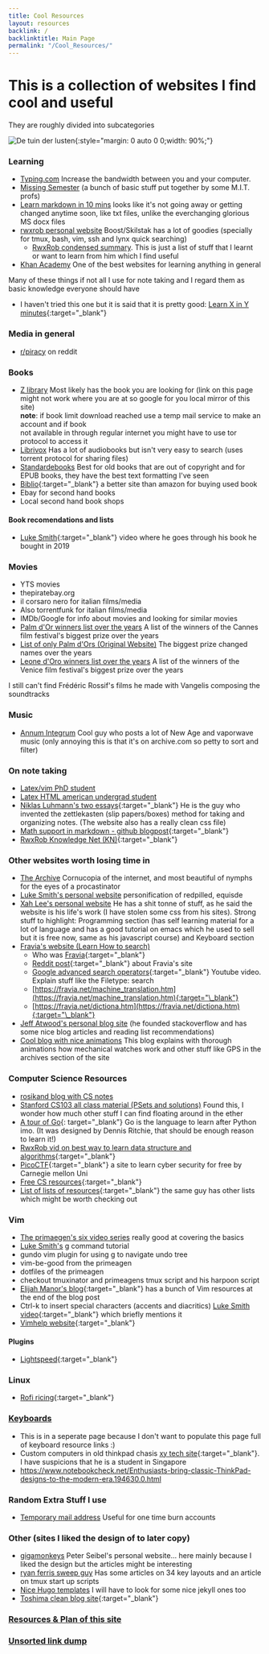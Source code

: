 ```yaml
---
title: Cool Resources
layout: resources
backlink: /
backlinktitle: Main Page
permalink: "/Cool_Resources/"
---
```


# This is a collection of websites I find cool and useful

They are roughly divided into subcategories

![De tuin der lusten](/assets/images/Jardin.jpg){:style="margin: 0 auto 0 0;width: 90%;"}

### Learning

- <a href="https://www.typing.com/" target="_blank">Typing.com</a> Increase the bandwidth between you and your computer<!--Learn to touch type it is crucial, this is the website I used to learn (learnt it over the pandemic). As Jeff Atwood (one of the founders of stackoverflow) once said "We are typists first, then programmers"-->.
- <a href="https://missing.csail.mit.edu/" target="_blank">Missing Semester</a> (a bunch of basic stuff put together by some M.I.T. profs)
- <a href="https://commonmark.org/help/" target="_blank">Learn markdown in 10 mins</a> looks like it's not going away or getting changed anytime soon, like txt files, unlike the everchanging glorious MS docx files
- <a href="https://rwxrob.live/" target="_blank">rwxrob personal website</a> Boost/Skilstak has a lot of goodies (specially for tmux, bash, vim, ssh and lynx quick searching)
  - <a href="/resources/rwxrob">RwxRob condensed summary</a>. This is just a list of stuff that I learnt or want to learn from him which I find useful
- <a href="https://www.khanacademy.org/" target="_blank">Khan Academy</a> One of the best websites for learning anything in general

Many of these things if not all I use for note taking and I regard them as basic knowledge everyone should have

- I haven't tried this one but it is said that it is pretty good: [Learn X in Y minutes](https://www.reddit.com/r/InternetIsBeautiful/comments/qoz9vg/you_found_the_place_that_will_teach_you_how_to/){:target="\_blank"}

### Media in general

- <a href="https://www.reddit.com/r/Piracy/wiki/megathread/" target="_blank">r/piracy</a> on reddit

### Books

- <a href="https://z-lib.org/" target="_blank">Z library</a> Most likely has the book you are looking for (link on this page might not work where you are at so google for you local mirror of this site)\
  **note**: if book limit download reached use a temp mail service
  to make an account and if book <br /> not available in through regular internet
  you might have to use tor protocol to access it
- <a href="https://librivox.org/" target="_blank">Librivox</a> Has a lot of audiobooks but isn't very easy to search (uses torrent protocol for sharing files)
- <a href="https://standardebooks.org/ebooks" target="_blank">Standardebooks</a> Best for old books that are out of copyright and for EPUB books, they have the best text formatting I've seen
- [Biblio](https://www.biblio.com/){:target="\_blank"} a better site than amazon for buying used book
- Ebay for second hand books
- Local second hand book shops

#### Book recomendations and lists

- [Luke Smith](https://www.youtube.com/watch?v=X9cBFNbihFU&ab_channel=LukeSmith){:target="\_blank"} video where he goes through his book he bought in 2019

### Movies

- YTS movies
- thepiratebay.org
- il corsaro nero for italian films/media
- Also torrentfunk for italian films/media
- IMDb/Google for info about movies and looking for similar movies
- <a href='https://en.wikipedia.org/wiki/Palme_d%27Or' target="_blank">Palm d'Or winners list over the years</a> A list of the winners of the Cannes film festival's biggest prize over the years
- <a href='https://www.festival-cannes.com/en/74-editions/palme/a-brief-history-of-the-palme-dor' target="_blank">List of only Palm d'Ors (Original Website)</a> The biggest prize changed names over the years
- <a href='https://en.wikipedia.org/wiki/Golden_Lion' target="_blank">Leone d'Oro winners list over the years</a> A list of the winners of the Venice film festival's biggest prize over the years

I still can't find Frédéric Rossif's films he made with Vangelis composing the soundtracks

### Music

- <a href='https://archive.org/search.php?query=creator%3A"Annum+Integrum"' target="_blank">Annum Integrum</a> Cool guy who posts a lot of New Age and vaporwave music (only annoying this is that it's on archive.com so petty to sort and filter)

### On note taking

- <a href="https://castel.dev/post/lecture-notes-1/" target="_blank">Latex/vim PhD student</a>
- <a href="https://ericchapdelaine.com/articles/how-i-take-notes" target="_blank">Latex HTML american undergrad student</a>
- [Niklas Luhmann's two essays](https://luhmann.surge.sh/){:target="\_blank"} He is the guy who invented the zettlekasten (slip papers/boxes) method for taking and organizing notes. (The website also has a really clean css file)
- [Math support in markdown - github blogpost](https://github.blog/2022-05-19-math-support-in-markdown/){:target="\_blank"}
- [RwxRob Knowledge Net (KN)](https://gitlab.com/rwx.gg/kn/README){:target="\_blank"}

### Other websites worth losing time in

- <a href="https://archive.org/" target="_blank">The Archive</a> Cornucopia of the internet, and most beautiful of nymphs for the eyes of a procastinator
- <a href="https://lukesmith.xyz/" target="_blank">Luke Smith's personal website</a> personification of redpilled, equisde
- <a href="http://xahlee.org/" target="_blank">Xah Lee's personal website</a> He has a shit tonne of stuff, as he said the website is his life's work (I have stolen some css from his sites). Strong stuff to highlight: Programming section (has self learning material for a lot of language and has a good tutorial on emacs which he used to sell but it is free now, same as his javascript course) and Keyboard section
- <a href="https://fravia.net/" target="_blank">Fravia's website (Learn How to search)</a>
  - Who was [Fravia](https://wikimili.com/en/Fravia){:target="\_blank"}
  - [Reddit post](https://www.reddit.com/r/InternetIsBeautiful/comments/qoz9vg/you_found_the_place_that_will_teach_you_how_to/){:target="\_blank"} about Fravia's site
  - [Google advanced search operators](https://www.youtube.com/watch?v=VHCzU6sJagw&ab_channel=RankYa){:target="\_blank"} Youtube video. Explain stuff like the Filetype: search
  - [https://fravia.net/machine_translation.htm](https://fravia.net/machine_translation.htm){:target="\_blank"}
  - [https://fravia.net/dictiona.htm](https://fravia.net/dictiona.htm){:target="\_blank"}
- <a href="https://blog.codinghorror.com/" target="_blank">Jeff Atwood's personal blog site</a> (he founded stackoverflow and has some nice blog articles and reading list recommendations)
- <a href="https://ciechanow.ski/" target="_blank">Cool blog with nice animations</a> This blog explains with thorough animations how mechanical watches work and other stuff like GPS in the archives section of the site

### Computer Science Resources

- <a href="https://rosikand.github.io/notes/" target="_blank">rosikand blog with CS notes</a>
- <a href="https://web.stanford.edu/class/archive/cs/cs103/cs103.1202/" target="_blank">Stanford CS103 all class material (PSets and solutions)</a> Found this, I wonder how much other stuff I can find floating around in the ether
- [A tour of Go](https://go.dev/tour/welcome/1){: target="\_blank"} Go is the language to learn after Python imo. (It was designed by Dennis Ritchie, that should be enough reason to learn it!)
- [RwxRob vid on best way to learn data structure and algorithms](https://www.youtube.com/watch?v=zpcv7lFip5Q&ab_channel=rwxrob){:target="\_blank"}
- [PicoCTF](https://picoctf.org/){:target="\_blank"} a site to learn cyber security for free by Carnegie mellon Uni
- [Free CS resources](https://github.com/EbookFoundation/free-programming-books){:target="\_blank"}
- [List of lists of resources](https://github.com/stars/Xaxeric/lists/godmode-knowledge){:target="\_blank"} the same guy has other lists which might be worth checking out

### Vim

- <a href="https://www.youtube.com/playlist?list=PLm323Lc7iSW_wuxqmKx_xxNtJC_hJbQ7R" target="_blank">The primaegen's six video series</a> really good at covering the basics
- <a href="https://www.youtube.com/watch?v=bQfFvExpZDU&t=61s&ab_channel=LukeSmith" target="_blank">Luke Smith's</a> g command tutorial
- gundo vim plugin for using g to navigate undo tree
- vim-be-good from the primeagen
- dotfiles of the primeagen
- checkout tmuxinator and primeagens tmux script and his harpoon script
- [Elijah Manor's blog](https://elijahmanor.com/blog/neovim-tmux){:target="\_blank"} has a bunch of Vim resources at the end of the blog post
- Ctrl-k to insert special characters (accents and diacritics) [Luke Smith video](https://www.youtube.com/watch?v=WPvvOEiiF28&ab_channel=LukeSmith){:target="\_blank"} which briefly mentions it
- [Vimhelp website](https://vimhelp.org/intro.txt.html#internet){:target="\_blank"}

#### Plugins

- [Lightspeed](https://github.com/ggandor/lightspeed.nvim){:target="\_blank"}

### Linux

- [Rofi ricing](https://github.com/adi1090x/rofi){:target="\_blank"}

### <a href="/resources/keyboards" >Keyboards</a>

- This is in a seperate page because I don't want to populate this page full of keyboard resource links :)
- Custom computers in old thinkpad chasis [xy tech site](https://www.xyte.ch/mods/x210-x2100/){:target="\_blank"}. I have suspicions that he is a student in Singapore
- https://www.notebookcheck.net/Enthusiasts-bring-classic-ThinkPad-designs-to-the-modern-era.194630.0.html

### Random Extra Stuff I use

- <a href="https://temp-mail.org/en/" target="_blank">Temporary mail address</a> Useful for one time burn accounts

### Other (sites I liked the design of to later copy)

- <a href="https://gigamonkeys.com/" target="_blank">gigamonkeys</a> Peter Seibel's personal website... here mainly because I liked the design but the articles might be interesting
- <a href="https://ryan.himmelwright.net/post/scripting-tmux-workspaces/" target="_blank">ryan ferris sweep guy</a> Has some articles on 34 key layouts and an article on tmux start up scripts
- <a href="hugo">Nice Hugo templates</a> I will have to look for some nice jekyll ones too
- [Toshima clean blog site](https://blog.toshima.ru/){:target="\_blank"}

### <a href="/resources/used_this_website" >Resources & Plan of this site</a>

### <a href="/resources/link_dump" >Unsorted link dump</a>

